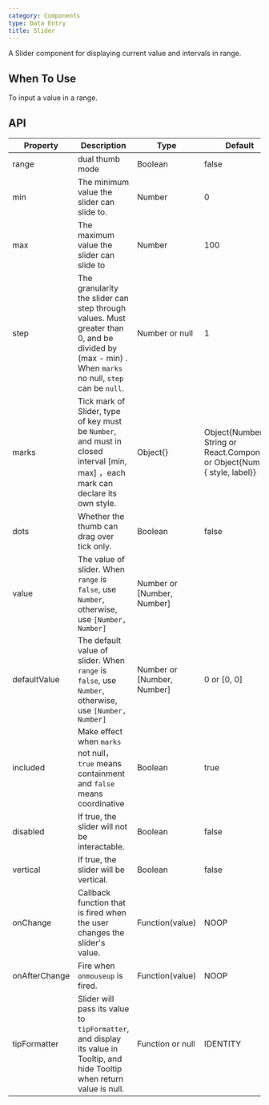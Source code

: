 ```yaml
---
category: Components
type: Data Entry
title: Slider
---
```


A Slider component for displaying current value and intervals in range.

## When To Use

To input a value in a range.

## API

| Property     | Description           | Type     | Default       |
|------------|----------------|-------------|--------------|
| range          | dual thumb mode | Boolean          | false
| min            | The minimum value the slider can slide to. | Number			| 0
| max            | The maximum value the slider can slide to | Number			| 100
| step           | The granularity the slider can step through values. Must greater than 0, and be divided by (max - min) . When  `marks` no null, `step` can be `null`. | Number or null	| 1
| marks          | Tick mark of Slider, type of key must be `Number`, and must in closed interval [min, max] ，each mark can declare its own style. | Object{} | Object{Number: String or React.Component} or Object{Number: { style, label}}
| dots           | Whether the thumb can drag over tick only. | Boolean | false
| value          | The value of slider. When `range` is `false`, use `Number`, otherwise, use `[Number, Number]`   | Number or [Number, Number] |
| defaultValue   | The default value of slider. When `range` is `false`, use `Number`, otherwise, use `[Number, Number]`   | Number or [Number, Number] | 0 or [0, 0]
| included       | Make effect when `marks` not null，`true` means containment and `false` means coordinative | Boolean			 | true
| disabled       | If true, the slider will not be interactable. | Boolean 			| false
| vertical       | If true, the slider will be vertical. | Boolean | false
| onChange       | Callback function that is fired when the user changes the slider's value. | Function(value) | NOOP
| onAfterChange  | Fire when  `onmouseup` is fired. | Function(value) | NOOP
| tipFormatter   | Slider will pass its value to `tipFormatter`, and display its value in Tooltip, and hide Tooltip when return value is null. | Function or null | IDENTITY
